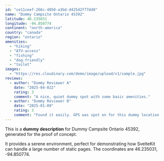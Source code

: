 ```yaml
---
id: "ce11ceef-266c-4050-a3bd-d425d2f77dd0"
name: "Dummy Campsite Ontario 45392"
latitude: 46.235031
longitude: -94.850774
continent: "north-america"
country: "canada"
region: "ontario"
amenities:
  - "hiking"
  - "ATV-access"
  - "fishing"
  - "dog-friendly"
  - "toilet"
images:
  - "https://res.cloudinary.com/demo/image/upload/v1/sample.jpg"
reviews:
  - author: "Dummy Reviewer A"
    date: "2025-04-022"
    rating: 3
    comment: "A nice, quiet dummy spot with some basic amenities."
  - author: "Dummy Reviewer B"
    date: "2025-01-09"
    rating: 3
    comment: "Found it easily. GPS was spot on for this dummy location."
---
```


This is a **dummy description** for Dummy Campsite Ontario 45392, generated for the proof of concept.

It provides a serene environment, perfect for demonstrating how SvelteKit can handle a large number of static pages. The coordinates are 46.235031, -94.850774.

